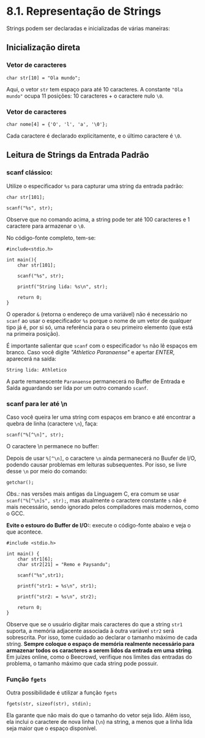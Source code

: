 # 8.1. Representação de Strings

Strings podem ser declaradas e inicializadas de várias maneiras:

## Inicialização direta

### Vetor de caracteres

```
char str[10] = "Ola mundo";
```

Aqui, o vetor ```str``` tem espaço para até 10 caracteres. A constante ```"Ola mundo"``` ocupa 11 posições: 10 caracteres + o caractere nulo ```\0```.


### Vetor de caracteres

```
char nome[4] = {'O', 'l', 'a', '\0'};
```

Cada caractere é declarado explicitamente, e o último caractere é ```\0```.

## Leitura de Strings da Entrada Padrão

### scanf clássico:

Utilize o especificador ```%s``` para capturar uma string da entrada padrão:

```
char str[101];

scanf("%s", str);
```

Observe que no comando acima, a string pode ter até 100 caracteres e 1 caractere para armazenar o ```\0```.

No código-fonte completo, tem-se:

```
#include<stdio.h>

int main(){
    char str[101];

    scanf("%s", str);

    printf("String lida: %s\n", str);

    return 0;
}
```

O operador ```&``` (retorna o endereço de uma variável) não é necessário no ```scanf``` ao usar o especificador ```%s``` porque o nome de um vetor de qualquer tipo já é, por si só, uma referência para o seu primeiro elemento (que está na primeira posição).

É importante salientar que ```scanf``` com o especificador ```%s``` não lê espaços em branco. Caso você digite *"Athletico Paranaense"* e apertar *ENTER*, aparecerá na saída:

```String lida: Athletico```

A parte remanescente ```Paranaense``` permanecerá no Buffer de Entrada e Saída aguardando ser lida por um outro comando ```scanf```.

### scanf para ler até \n

Caso você queira ler uma string com espaços em branco e até encontrar a quebra de linha (caractere ```\n```), faça:

```
scanf("%[^\n]", str);
```
O caractere \n permanece no buffer:

Depois de usar ```%[^\n]```, o caractere ```\n``` ainda permanecerá no Buufer de I/O, podendo causar problemas em leituras subsequentes. Por isso, se livre desse ```\n``` por meio do comando:

```
getchar();
```

*Obs.:* nas versões mais antigas da Linguagem C, era comum se usar ```scanf("%[^\n]s", str);```, mas atualmente o caractere constante ```s``` não é mais necessário, sendo ignorado pelos compiladores mais modernos, como o GCC.

**Evite o estouro do Buffer de I/O:**: execute o código-fonte abaixo e veja o que acontece.

```
#include <stdio.h>

int main() {
    char str1[6];
    char str2[21] = "Remo e Paysandu";

    scanf("%s",str1);

    printf("str1: = %s\n", str1);

    printf("str2: = %s\n", str2);

    return 0;
}
```

Observe que se o usuário digitar mais caracteres do que a string ```str1``` suporta, a memória adjacente associada à outra variável ```str2``` será sobrescrita. Por isso, tome cuidado ao declarar o tamanho máximo de cada string. **Sempre coloque o espaço de memória realmente necessário para armazenar todos os caracteres a serem lidos da entrada em uma string**.
Em juízes online, como o Beecrowd, verifique nos limites das entradas do problema, o tamanho máximo que cada string pode possuir. 

### Função ```fgets```

Outra possibilidade é utilizar a função ```fgets```

```
fgets(str, sizeof(str), stdin);
```

Ela garante que não mais do que o tamanho do vetor seja lido. Além isso, ela inclui o caractere de nova linha (```\n```) na string, a menos que a linha lida seja maior que o espaço disponível.

